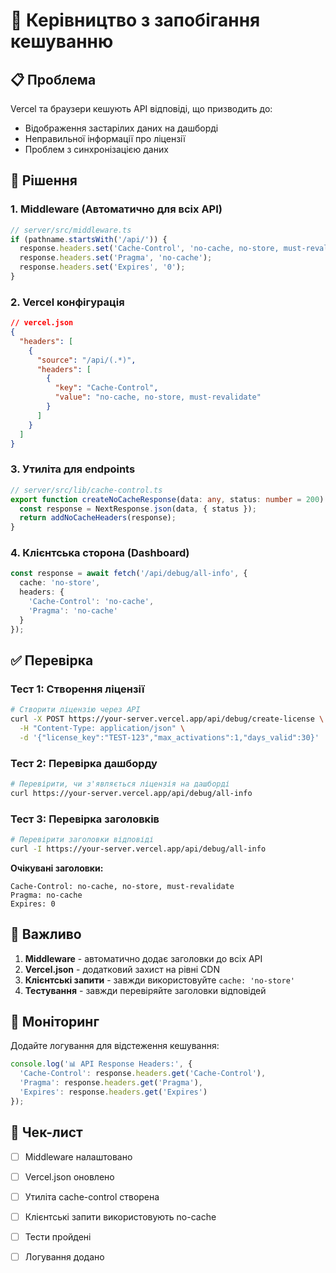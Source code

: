 # 🚫 Керівництво з запобігання кешуванню

## 📋 **Проблема**

Vercel та браузери кешують API відповіді, що призводить до:
- Відображення застарілих даних на дашборді
- Неправильної інформації про ліцензії
- Проблем з синхронізацією даних

## 🔧 **Рішення**

### 1. **Middleware (Автоматично для всіх API)**
```typescript
// server/src/middleware.ts
if (pathname.startsWith('/api/')) {
  response.headers.set('Cache-Control', 'no-cache, no-store, must-revalidate');
  response.headers.set('Pragma', 'no-cache');
  response.headers.set('Expires', '0');
}
```

### 2. **Vercel конфігурація**
```json
// vercel.json
{
  "headers": [
    {
      "source": "/api/(.*)",
      "headers": [
        {
          "key": "Cache-Control",
          "value": "no-cache, no-store, must-revalidate"
        }
      ]
    }
  ]
}
```

### 3. **Утиліта для endpoints**
```typescript
// server/src/lib/cache-control.ts
export function createNoCacheResponse(data: any, status: number = 200): NextResponse {
  const response = NextResponse.json(data, { status });
  return addNoCacheHeaders(response);
}
```

### 4. **Клієнтська сторона (Dashboard)**
```typescript
const response = await fetch('/api/debug/all-info', {
  cache: 'no-store',
  headers: {
    'Cache-Control': 'no-cache',
    'Pragma': 'no-cache'
  }
});
```

## ✅ **Перевірка**

### Тест 1: Створення ліцензії
```bash
# Створити ліцензію через API
curl -X POST https://your-server.vercel.app/api/debug/create-license \
  -H "Content-Type: application/json" \
  -d '{"license_key":"TEST-123","max_activations":1,"days_valid":30}'
```

### Тест 2: Перевірка дашборду
```bash
# Перевірити, чи з'являється ліцензія на дашборді
curl https://your-server.vercel.app/api/debug/all-info
```

### Тест 3: Перевірка заголовків
```bash
# Перевірити заголовки відповіді
curl -I https://your-server.vercel.app/api/debug/all-info
```

**Очікувані заголовки:**
```
Cache-Control: no-cache, no-store, must-revalidate
Pragma: no-cache
Expires: 0
```

## 🚨 **Важливо**

1. **Middleware** - автоматично додає заголовки до всіх API
2. **Vercel.json** - додатковий захист на рівні CDN
3. **Клієнтські запити** - завжди використовуйте `cache: 'no-store'`
4. **Тестування** - завжди перевіряйте заголовки відповідей

## 🔄 **Моніторинг**

Додайте логування для відстеження кешування:
```typescript
console.log('📊 API Response Headers:', {
  'Cache-Control': response.headers.get('Cache-Control'),
  'Pragma': response.headers.get('Pragma'),
  'Expires': response.headers.get('Expires')
});
```

## 📝 **Чек-лист**

- [ ] Middleware налаштовано
- [ ] Vercel.json оновлено
- [ ] Утиліта cache-control створена
- [ ] Клієнтські запити використовують no-cache
- [ ] Тести пройдені
- [ ] Логування додано

